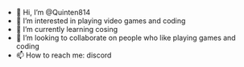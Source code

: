 - 👋 Hi, I’m @Quinten814
- 👀 I’m interested in playing video games and coding
- 🌱 I’m currently learning cosing
- 💞️ I’m looking to collaborate on people who like playing games and coding
- 📫 How to reach me: discord

<!---
Quinten814/Quinten814 is a ✨ special ✨ repository because its `README.md` (this file) appears on your GitHub profile.
You can click the Preview link to take a look at your changes.
--->

